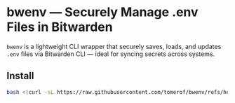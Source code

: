 # bwenv — Securely Manage .env Files in Bitwarden

`bwenv` is a lightweight CLI wrapper that securely saves, loads, and updates `.env` files via Bitwarden CLI — ideal for syncing secrets across systems.

## Install

```bash
bash <(curl -sL https://raw.githubusercontent.com/tomerof/bwenv/refs/heads/master/install.sh)
```


